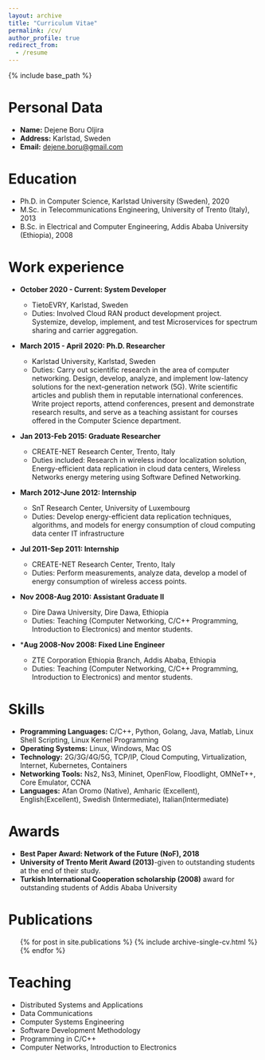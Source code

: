 ```yaml
---
layout: archive
title: "Curriculum Vitae"
permalink: /cv/
author_profile: true
redirect_from:
  - /resume
---
```


{% include base_path %}


Personal Data
=============
* **Name:** Dejene Boru Oljira
* **Address:** Karlstad, Sweden
* **Email:** dejene.boru@gmail.com

Education
===========
* Ph.D. in Computer Science, Karlstad University (Sweden), 2020 
* M.Sc. in Telecommunications Engineering, University of Trento (Italy), 2013
* B.Sc. in Electrical and Computer Engineering, Addis Ababa University (Ethiopia), 2008

Work experience
======

* **October 2020 - Current: System Developer**
  * TietoEVRY, Karlstad, Sweden
  * Duties: Involved Cloud RAN product development project. Systemize, develop, implement, and test Microservices for spectrum sharing and carrier aggregation. 

* **March 2015 - April 2020: Ph.D. Researcher**
  * Karlstad University, Karlstad, Sweden
  * Duties: Carry out scientific research in the area of computer networking. Design, develop, analyze, and implement low-latency solutions for the next-generation network (5G). Write scientific articles and publish them in reputable international conferences. Write project reports, attend conferences, present and demonstrate research results, and serve as a teaching assistant for courses offered in the Computer Science department.  

* **Jan 2013-Feb 2015: Graduate Researcher**
  * CREATE-NET Research Center, Trento, Italy
  * Duties included: Research in wireless indoor localization solution, Energy-efficient data replication in cloud data centers, Wireless Networks energy metering using Software Defined Networking.
   
* **March 2012-June 2012: Internship**
  * SnT Research Center, University of Luxembourg
  * Duties: Develop energy-efficient data replication techniques, algorithms, and models for energy
consumption of cloud computing data center IT infrastructure

* **Jul 2011-Sep 2011: Internship**
  * CREATE-NET Research Center, Trento, Italy
  * Duties: Perform measurements, analyze data, develop a model of energy consumption of wireless access points. 
  
* **Nov 2008-Aug 2010: Assistant Graduate II**
  * Dire Dawa University, Dire Dawa, Ethiopia
  * Duties: Teaching (Computer Networking, C/C++ Programming, Introduction to Electronics) and mentor students.

* ***Aug 2008-Nov 2008: Fixed Line Engineer**
  * ZTE Corporation Ethiopia Branch, Addis Ababa, Ethiopia
  * Duties: Teaching (Computer Networking, C/C++ Programming, Introduction to Electronics) and mentor students.

Skills
======
* **Programming Languages:** C/C++, Python, Golang, Java, Matlab, Linux Shell Scripting, Linux Kernel Programming 
* **Operating Systems:** Linux, Windows, Mac OS
* **Technology:** 2G/3G/4G/5G, TCP/IP, Cloud Computing, Virtualization, Internet, Kubernetes, Containers 
* **Networking Tools:** Ns2, Ns3, Mininet, OpenFlow, Floodlight, OMNeT++, Core Emulator, CCNA
* **Languages:** Afan Oromo (Native), Amharic (Excellent), English(Excellent), Swedish (Intermediate), Italian(Intermediate)

Awards
======
* **Best Paper Award: Network of the Future (NoF), 2018**
* **University of Trento Merit Award (2013)**-given to outstanding students at the end of their study. 
* **Turkish International Cooperation scholarship (2008)** award for outstanding students of Addis Ababa University

Publications
======
  <ul>{% for post in site.publications %}
    {% include archive-single-cv.html %}
  {% endfor %}</ul>

Teaching
=====
* Distributed Systems and Applications 
* Data Communications 
* Computer Systems Engineering
* Software Development Methodology
* Programming in C/C++
* Computer Networks, Introduction to Electronics
 
<!-- Teaching
======
  <ul>{% for post in site.teaching %}
    {% include archive-single-cv.html %}
  {% endfor %}</ul> -->
  
